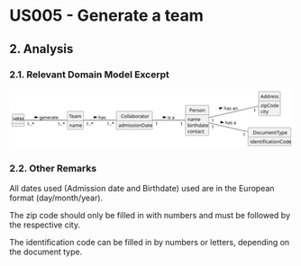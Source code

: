# US005 - Generate a team 

## 2. Analysis

### 2.1. Relevant Domain Model Excerpt 

![Domain Model](svg/us005-domain-model.svg)

### 2.2. Other Remarks

All dates used (Admission date and Birthdate) used are in the European format (day/month/year).

The zip code should only be filled in with numbers and must be followed by the respective city.

The identification code can be filled in by numbers or letters, depending on the document type.